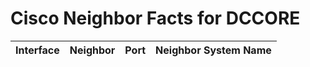 # Cisco Neighbor Facts for DCCORE
| Interface | Neighbor | Port | Neighbor System Name |
| --------- | -------- | ---- | -------------------- |
